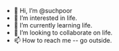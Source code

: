 - 👋 Hi, I’m @suchpoor
- 👀 I’m interested in life.
- 🌱 I’m currently learning life.
- 💞️ I’m looking to collaborate on life.
- 📫 How to reach me -- go outside.

<!---
suchpoor/suchpoor is a ✨ special ✨ repository because its `README.md` (this file) appears on your GitHub profile.
You can click the Preview link to take a look at your changes.
--->
